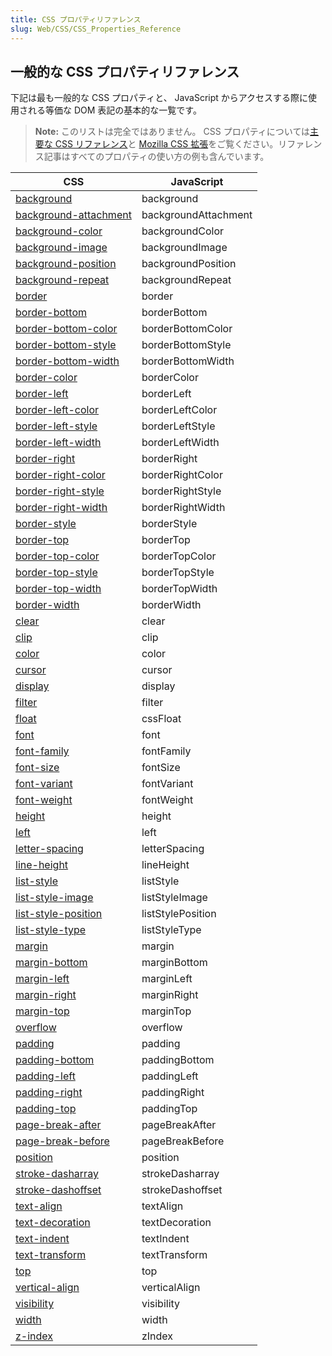 ```yaml
---
title: CSS プロパティリファレンス
slug: Web/CSS/CSS_Properties_Reference
---
```

## 一般的な CSS プロパティリファレンス

下記は最も一般的な CSS プロパティと、 JavaScript からアクセスする際に使用される等価な DOM 表記の基本的な一覧です。

> **Note:** このリストは完全ではありません。 CSS プロパティについては[主要な CSS リファレンス](/ja/docs/Web/CSS/Reference)と [Mozilla CSS 拡張](/ja/docs/Web/CSS/Mozilla_Extensions)をご覧ください。リファレンス記事はすべてのプロパティの使い方の例も含んでいます。

| **CSS**                                                           | **JavaScript**       |
| ----------------------------------------------------------------- | -------------------- |
| [background](/ja/docs/Web/CSS/background)                         | background           |
| [background-attachment](/ja/docs/Web/CSS/background-attachment)   | backgroundAttachment |
| [background-color](/ja/docs/Web/CSS/background-color)             | backgroundColor      |
| [background-image](/ja/docs/Web/CSS/background-image)             | backgroundImage      |
| [background-position](/ja/docs/Web/CSS/background-position)       | backgroundPosition   |
| [background-repeat](/ja/docs/Web/CSS/background-repeat)           | backgroundRepeat     |
| [border](/ja/docs/Web/CSS/border)                                 | border               |
| [border-bottom](/ja/docs/Web/CSS/border-bottom)                   | borderBottom         |
| [border-bottom-color](/ja/docs/Web/CSS/border-bottom-color)       | borderBottomColor    |
| [border-bottom-style](/ja/docs/Web/CSS/border-bottom-style)       | borderBottomStyle    |
| [border-bottom-width](/ja/docs/Web/CSS/border-bottom-width)       | borderBottomWidth    |
| [border-color](/ja/docs/Web/CSS/border-color)                     | borderColor          |
| [border-left](/ja/docs/Web/CSS/border-left)                       | borderLeft           |
| [border-left-color](/ja/docs/Web/CSS/border-left-color)           | borderLeftColor      |
| [border-left-style](/ja/docs/Web/CSS/border-left-style)           | borderLeftStyle      |
| [border-left-width](/ja/docs/Web/CSS/border-left-width)           | borderLeftWidth      |
| [border-right](/ja/docs/Web/CSS/border-right)                     | borderRight          |
| [border-right-color](/ja/docs/Web/CSS/border-right-color)         | borderRightColor     |
| [border-right-style](/ja/docs/Web/CSS/border-right-style)         | borderRightStyle     |
| [border-right-width](/ja/docs/Web/CSS/border-right-width)         | borderRightWidth     |
| [border-style](/ja/docs/Web/CSS/border-style)                     | borderStyle          |
| [border-top](/ja/docs/Web/CSS/border-top)                         | borderTop            |
| [border-top-color](/ja/docs/Web/CSS/border-top-color)             | borderTopColor       |
| [border-top-style](/ja/docs/Web/CSS/border-top-style)             | borderTopStyle       |
| [border-top-width](/ja/docs/Web/CSS/border-top-width)             | borderTopWidth       |
| [border-width](/ja/docs/Web/CSS/border-width)                     | borderWidth          |
| [clear](/ja/docs/Web/CSS/clear)                                   | clear                |
| [clip](/ja/docs/Web/CSS/clip)                                     | clip                 |
| [color](/ja/docs/Web/CSS/color)                                   | color                |
| [cursor](/ja/docs/Web/CSS/cursor)                                 | cursor               |
| [display](/ja/docs/Web/CSS/display)                               | display              |
| [filter](/ja/docs/Web/CSS/filter)                                 | filter               |
| [float](/ja/docs/Web/CSS/float)                                   | cssFloat             |
| [font](/ja/docs/Web/CSS/font)                                     | font                 |
| [font-family](/ja/docs/Web/CSS/font-family)                       | fontFamily           |
| [font-size](/ja/docs/Web/CSS/font-size)                           | fontSize             |
| [font-variant](/ja/docs/Web/CSS/font-variant)                     | fontVariant          |
| [font-weight](/ja/docs/Web/CSS/font-weight)                       | fontWeight           |
| [height](/ja/docs/Web/CSS/height)                                 | height               |
| [left](/ja/docs/Web/CSS/left)                                     | left                 |
| [letter-spacing](/ja/docs/Web/CSS/letter-spacing)                 | letterSpacing        |
| [line-height](/ja/docs/Web/CSS/line-height)                       | lineHeight           |
| [list-style](/ja/docs/Web/CSS/list-style)                         | listStyle            |
| [list-style-image](/ja/docs/Web/CSS/list-style-image)             | listStyleImage       |
| [list-style-position](/ja/docs/Web/CSS/list-style-position)       | listStylePosition    |
| [list-style-type](/ja/docs/Web/CSS/list-style-type)               | listStyleType        |
| [margin](/ja/docs/Web/CSS/margin)                                 | margin               |
| [margin-bottom](/ja/docs/Web/CSS/margin-bottom)                   | marginBottom         |
| [margin-left](/ja/docs/Web/CSS/margin-left)                       | marginLeft           |
| [margin-right](/ja/docs/Web/CSS/margin-right)                     | marginRight          |
| [margin-top](/ja/docs/Web/CSS/margin-top)                         | marginTop            |
| [overflow](/ja/docs/Web/CSS/overflow)                             | overflow             |
| [padding](/ja/docs/Web/CSS/padding)                               | padding              |
| [padding-bottom](/ja/docs/Web/CSS/padding-bottom)                 | paddingBottom        |
| [padding-left](/ja/docs/Web/CSS/padding-left)                     | paddingLeft          |
| [padding-right](/ja/docs/Web/CSS/padding-right)                   | paddingRight         |
| [padding-top](/ja/docs/Web/CSS/padding-top)                       | paddingTop           |
| [page-break-after](/ja/docs/Web/CSS/page-break-after)             | pageBreakAfter       |
| [page-break-before](/ja/docs/Web/CSS/page-break-before)           | pageBreakBefore      |
| [position](/ja/docs/Web/CSS/position)                             | position             |
| [stroke-dasharray](/ja/docs/Web/SVG/Attribute/stroke-dasharray)   | strokeDasharray      |
| [stroke-dashoffset](/ja/docs/Web/SVG/Attribute/stroke-dashoffset) | strokeDashoffset     |
| [text-align](/ja/docs/Web/CSS/text-align)                         | textAlign            |
| [text-decoration](/ja/docs/Web/CSS/text-decoration)               | textDecoration       |
| [text-indent](/ja/docs/Web/CSS/text-indent)                       | textIndent           |
| [text-transform](/ja/docs/Web/CSS/text-transform)                 | textTransform        |
| [top](/ja/docs/Web/CSS/top)                                       | top                  |
| [vertical-align](/ja/docs/Web/CSS/vertical-align)                 | verticalAlign        |
| [visibility](/ja/docs/Web/CSS/visibility)                         | visibility           |
| [width](/ja/docs/Web/CSS/width)                                   | width                |
| [z-index](/ja/docs/Web/CSS/z-index)                               | zIndex               |
